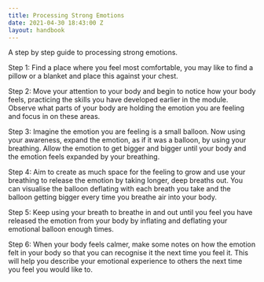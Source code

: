 ```yaml
---
title: Processing Strong Emotions
date: 2021-04-30 18:43:00 Z
layout: handbook
---
```


A step by step guide to processing strong emotions. 
 
Step 1: Find a place where you feel most comfortable, you may like to find a pillow or a blanket and place this against your chest. 

Step 2: Move your attention to your body and begin to notice how your body feels, practicing the skills you have developed earlier in the module. Observe what parts of your body are holding the emotion you are feeling and focus in on these areas. 

Step 3: Imagine the emotion you are feeling is a small balloon. Now using your awareness, expand the emotion, as if it was a balloon, by using your breathing. Allow the emotion to get bigger and bigger until your body and the emotion feels expanded by your breathing. 

Step 4: Aim to create as much space for the feeling to grow and use your breathing to release the emotion by taking longer, deep breaths out. You can visualise the balloon deflating with each breath you take and the balloon getting bigger every time you breathe air into your body. 

Step 5: Keep using your breath to breathe in and out until you feel you have released the emotion from your body by inflating and deflating your emotional balloon enough times. 

Step 6: When your body feels calmer, make some notes on how the emotion felt in your body so that you can recognise it the next time you feel it. This will help you describe your emotional experience to others the next time you feel you would like to.


